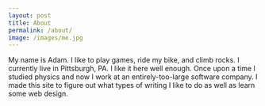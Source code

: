 ```yaml
---
layout: post
title: About
permalink: /about/
image: /images/me.jpg
---
```


My name is Adam. I like to play games, ride my bike, and climb rocks. I currently live in Pittsburgh, PA. I like it here well enough. Once upon a time I studied physics and now I work at an entirely-too-large software company. I made this site to figure out what types of writing I like to do as well as learn some web design.

